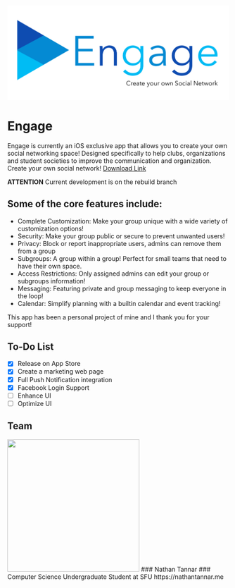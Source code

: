 <img src="Engage/Engage-Wide.jpg">

# Engage
Engage is currently an iOS exclusive app that allows you to create your own social networking space! Designed specifically to help clubs, organizations and student societies to improve the communication and organization. 
Create your own social network! <a href="https://appsto.re/ca/TmlJfb.i">Download Link</a>

**ATTENTION** Current development is on the rebuild branch

## Some of the core features include:
- Complete Customization: Make your group unique with a wide variety of customization options!
- Security: Make your group public or secure to prevent unwanted users!
- Privacy: Block or report inappropriate users, admins can remove them from a group
- Subgroups: A group within a group! Perfect for small teams that need to have their own space.
- Access Restrictions: Only assigned admins can edit your group or subgroups information!
- Messaging: Featuring private and group messaging to keep everyone in the loop!
- Calendar: Simplify planning with a builtin calendar and event tracking!


This app has been a personal project of mine and I thank you for your support!

## To-Do List

- [x] Release on App Store
- [x] Create a marketing web page
- [x] Full Push Notification integration
- [x] Facebook Login Support
- [ ] Enhance UI
- [ ] Optimize UI

## Team

<img src="https://github.com/nathantannar4/Engage/blob/master/Engage/Nathan.jpg" data-canonical-src="https://github.com/nathantannar4/Engage/blob/master/Engage/Nathan.jpg" width="300" height="300" />
### Nathan Tannar
### Computer Science Undergraduate Student at SFU
https://nathantannar.me

